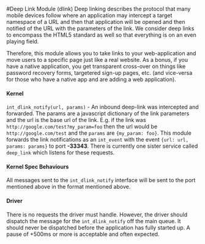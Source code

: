 #Deep Link Module (dlink)
Deep linking describes the protocol that many mobile devices follow where an application may intercept a target namespace of a URL and then
that application will be opened and then notified of the URL with the parameters of the link. We consider deep links to encompass the HTML5
standard as well so that everything is on an even playing field.

Therefore, this module allows you to take links to your web-application and move users to a specific page just like a real website. As a bonus,
if you have a native application, you get transparent cross-over on things like password recovery forms, targetered sign-up pages, etc. (and vice-versa
for those who have a native app and are adding a web application).

#### Kernel
`int_dlink_notify(url, params)` - An inbound deep-link was intercepted and forwarded. The params are a javascript dictionary of the link parameters and
the url is the base url of the link.  E.g. if the link was `http://google.com/test?my_param=foo` then the url would be `http://google.com/test` and the
`params` are `{my_param: foo}`. This module forwards the link notifications as an `int_event` with the event `{url: url, params: params}` to port **-33343**. There is currently one sister service called 
`deep_link` which listens for these requests.

#### Kernel Spec Behaviours
All messages sent to the `int_dlink_notify` interface will be sent to the port mentioned above in the format mentioned above.

#### Driver
There is no requests the driver must handle. However, the driver should dispatch the message for the `int_dlink_notify` off the main queue. It should never be dispatched
before the application has fully started up. A pause of +500ms or more is acceptable and often expected.
